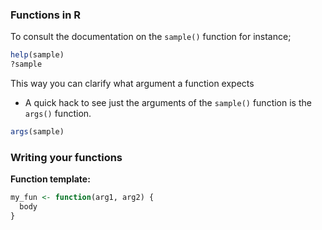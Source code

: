 ### Functions in R
To consult the documentation on the `sample()` function for instance;

```R
help(sample)
?sample
```
This way you can clarify what argument a function expects 
- A quick hack to see just the arguments of the `sample()` function is the `args()` function.
```R
args(sample)
```
### Writing your functions
**Function template:**
```R
my_fun <- function(arg1, arg2) {
  body
}
```

